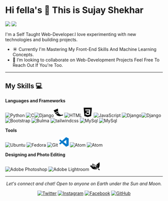 
<h1>Hi fella's 👋 This is Sujay Shekhar</h1>

![](https://img.shields.io/badge/Python-Developer-red) ![](https://visitor-badge.glitch.me/badge?page_id=sujay-0202)

I'm a Self Taught Web-Developer.I love experimenting with new technologies and building  projects.

- ☀️ Currently I'm Mastering My Front-End Skills And Machine Learning Concepts.
- 👯 I’m looking to collaborate on Web-Development Projects Feel Free To Reach Out If You're Too.

<hr>

## My Skills :computer:

 **Languages and Frameworks**

<img alt="Python" width="30px" src="https://raw.githubusercontent.com/simple-icons/simple-icons/develop/icons/python.svg"/>  <img alt="C" width="30px" src="https://raw.githubusercontent.com/simple-icons/simple-icons/develop/icons/c.svg"/><img alt="Django" width="30px" src="https://github.com/simple-icons/simple-icons/blob/develop/icons/django.svg"/><img alt="Flask" width="30px" src="https://github.com/simple-icons/simple-icons/blob/develop/icons/flask.svg"/> <img alt="HTML" width="30px" src="https://raw.githubusercontent.com/simple-icons/simple-icons/develop/icons/html5.svg"/> <img alt="CSS" width="30px" src="https://raw.githubusercontent.com/simple-icons/simple-icons/develop/icons/css3.svg"/> <img alt="JavaScript" width="30px" src="https://raw.githubusercontent.com/simple-icons/simple-icons/develop/icons/javascript.svg"/> <img alt="Django" width="30px" src="https://github.com/simple-icons/simple-icons/blob/develop/icons/jquery.svg"/><img alt="Django" width="30px" src="https://github.com/simple-icons/simple-icons/blob/develop/icons/react.svg"/> <img alt="Bootstrap" width="30px" src="https://raw.githubusercontent.com/simple-icons/simple-icons/develop/icons/bootstrap.svg"/> <img alt="Bulma" width="30px" src="https://raw.githubusercontent.com/simple-icons/simple-icons/develop/icons/bulma.svg"/> <img alt="tailwindcss" width="30px" src="https://raw.githubusercontent.com/simple-icons/simple-icons/develop/icons/tailwindcss.svg"/> <img alt="MySql" width="30px" src="https://raw.githubusercontent.com/simple-icons/simple-icons/develop/icons/mysql.svg"/> <img alt="MySql" width="30px" src="https://raw.githubusercontent.com/simple-icons/simple-icons/develop/icons/postgresql.svg"/>

 **Tools**
 
 <img alt="Ubuntu" width="30px" src="https://raw.githubusercontent.com/simple-icons/simple-icons/develop/icons/ubuntu.svg"/> <img alt="Fedora" width="30px" src="https://raw.githubusercontent.com/simple-icons/simple-icons/develop/icons/linux.svg"/> <img alt="Git" width="30px" src="https://raw.githubusercontent.com/simple-icons/simple-icons/develop/icons/git.svg"/> <img alt="VSCode" width="30px" src="https://raw.githubusercontent.com/simple-icons/simple-icons/develop/icons/visualstudiocode.svg"/> <img alt="Atom" width="30px" src="https://raw.githubusercontent.com/simple-icons/simple-icons/develop/icons/sublimetext.svg"/> <img alt="Atom" width="30px" src="https://raw.githubusercontent.com/simple-icons/simple-icons/develop/icons/atom.svg"/>


**Designing and Photo Editing**
 
<img alt="Adobe Photoshop" width="30px" src="https://raw.githubusercontent.com/simple-icons/simple-icons/develop/icons/adobephotoshop.svg"/> <img alt="Adobe Lightroom" width="30px" src="https://raw.githubusercontent.com/simple-icons/simple-icons/develop/icons/adobeillustrator.svg"/> <img alt="Gimp" width="30px" src="https://raw.githubusercontent.com/simple-icons/simple-icons/develop/icons/gimp.svg"/>

<hr>
<div>
<p align="center">
  <i>Let's connect and chat! Open to anyone on Earth under the Sun and Moon.</i>
<p align='center'>
    <a href="https://twitter.com/_sujayshekhar?s=09"><img src='https://github.com/sujay-0202/sujay-0202/blob/master/twitter.png' alt='Twitter'></a>
    <a href="https://www.instagram.com/_sujaysinha" alt="Instagram"><img src='https://github.com/sujay-0202/sujay-0202/blob/master/insta.png' alt='Instagram'></a>
    <a href="https://www.facebook.com/sujay.sinha.146/" alt="Facebook"><img src='https://github.com/sujay-0202/sujay-0202/blob/master/facebook.png' alt='Facebook'></a>
    <a href="https://github.com/sujay-0202" alt="GitHub"><img src='https://github.com/sujay-0202/sujay-0202/blob/master/github.png' alt='GitHub'></a>
</p>
</p>
</div>

